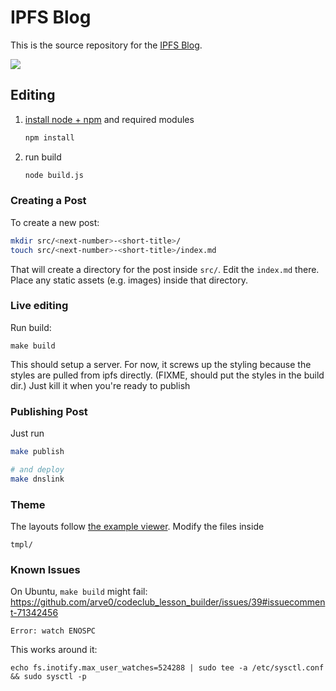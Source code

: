 # IPFS Blog

This is the source repository for the [IPFS Blog](http://ipfs.io/blog).

![](https://www.evernote.com/l/AMaEbN3YfmVC-JDtlxRdFnMMbfvQjQlmU9MB/image.png)

## Editing

1. [install node + npm](http://iojs.org) and required modules

    ```sh
    npm install
    ```

2. run build

    ```sh
    node build.js
    ```

### Creating a Post

To create a new post:

```sh
mkdir src/<next-number>-<short-title>/
touch src/<next-number>-<short-title>/index.md
```

That will create a directory for the post inside `src/`. Edit the `index.md` there. Place any static assets (e.g. images) inside that directory.

### Live editing

Run build:

```
make build
```

This should setup a server. For now, it screws up the styling because the styles are pulled from ipfs directly. (FIXME, should put the styles in the build dir.) Just kill it when you're ready to publish

### Publishing Post

Just run

```sh
make publish

# and deploy
make dnslink
```

### Theme

The layouts follow [the example viewer](https://github.com/ipfs/examples/tree/master/webapps/example-viewer). Modify the files inside

```
tmpl/
```

### Known Issues

On Ubuntu, `make build` might fail: https://github.com/arve0/codeclub_lesson_builder/issues/39#issuecomment-71342456

```
Error: watch ENOSPC
```

This works around it:

```
echo fs.inotify.max_user_watches=524288 | sudo tee -a /etc/sysctl.conf && sudo sysctl -p
```
